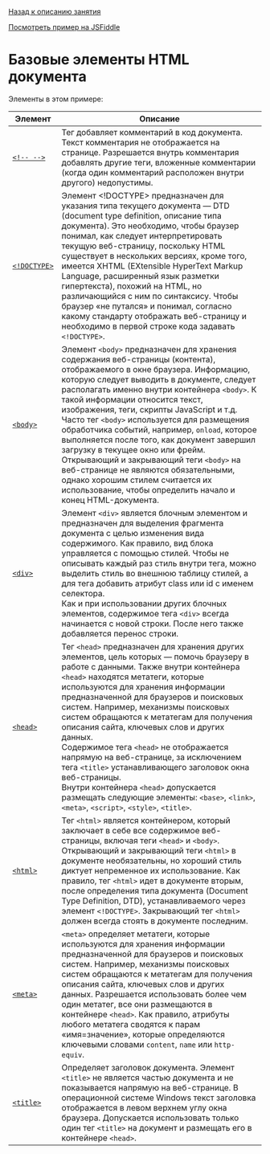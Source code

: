 [Назад к описанию занятия](https://github.com/Vladislav-Lyuminarskiy/Web-course/tree/master/01-HTML-1)

[Посмотреть пример на JSFiddle](https://jsfiddle.net/Vladislav_Lyuminarskiy/4jb1ujjx/)

# Базовые элементы HTML документа

Элементы в этом примере:

Элемент                                          | Описание
-------------------------------------------------|-------------------------------------------------
[`<!-- -->`](http://htmlbook.ru/html/!--)        | Тег добавляет комментарий в код документа. Текст комментария не отображается на странице. Разрешается внутрь комментария добавлять другие теги, вложенные комментарии (когда один комментарий расположен внутри другого) недопустимы.
[`<!DOCTYPE>`](http://htmlbook.ru/html/!doctype) | Элемент <!DOCTYPE> предназначен для указания типа текущего документа — DTD (document type definition, описание типа документа). Это необходимо, чтобы браузер понимал, как следует интерпретировать текущую веб-страницу, поскольку HTML существует в нескольких версиях, кроме того, имеется XHTML (EXtensible HyperText Markup Language, расширенный язык разметки гипертекста), похожий на HTML, но различающийся с ним по синтаксису. Чтобы браузер «не путался» и понимал, согласно какому стандарту отображать веб-страницу и необходимо в первой строке кода задавать `<!DOCTYPE>`.
[`<body>`](http://htmlbook.ru/html/body)         | Элемент `<body>` предназначен для хранения содержания веб-страницы (контента), отображаемого в окне браузера. Информацию, которую следует выводить в документе, следует располагать именно внутри контейнера `<body>`. К такой информации относится текст, изображения, теги, скрипты JavaScript и т.д.<br>Часто тег `<body>` используется для размещения обработчика событий, например, `onload`, которое выполняется после того, как документ завершил загрузку в текущее окно или фрейм.<br>Открывающий и закрывающий теги `<body>` на веб-странице не являются обязательными, однако хорошим стилем считается их использование, чтобы определить начало и конец HTML-документа.
[`<div>`](http://htmlbook.ru/html/div)           | Элемент `<div>` является блочным элементом и предназначен для выделения фрагмента документа с целью изменения вида содержимого. Как правило, вид блока управляется с помощью стилей. Чтобы не описывать каждый раз стиль внутри тега, можно выделить стиль во внешнюю таблицу стилей, а для тега добавить атрибут class или id с именем селектора.<br>Как и при использовании других блочных элементов, содержимое тега `<div>` всегда начинается с новой строки. После него также добавляется перенос строки.
[`<head>`](http://htmlbook.ru/html/head)         | Тег `<head>` предназначен для хранения других элементов, цель которых — помочь браузеру в работе с данными. Также внутри контейнера `<head>` находятся метатеги, которые используются для хранения информации предназначенной для браузеров и поисковых систем. Например, механизмы поисковых систем обращаются к метатегам для получения описания сайта, ключевых слов и других данных.<br>Содержимое тега `<head>` не отображается напрямую на веб-странице, за исключением тега `<title>` устанавливающего заголовок окна веб-страницы.<br>Внутри контейнера `<head>` допускается размещать следующие элементы: `<base>`,  `<link>`, `<meta>`, `<script>`, `<style>`, `<title>`.
[`<html>`](http://htmlbook.ru/html/html)         | Тег `<html>` является контейнером, который заключает в себе все содержимое веб-страницы, включая теги `<head>` и `<body>`. Открывающий и закрывающий теги `<html>` в документе необязательны, но хороший стиль диктует непременное их использование. Как правило, тег `<html>` идет в документе вторым, после определения типа документа (Document Type Definition, DTD), устанавливаемого через элемент `<!DOCTYPE>`. Закрывающий тег `<html>` должен всегда стоять в документе последним.
[`<meta>`](http://htmlbook.ru/html/meta)         | `<meta>` определяет метатеги, которые используются для хранения информации предназначенной для браузеров и поисковых систем. Например, механизмы поисковых систем обращаются к метатегам для получения описания сайта, ключевых слов и других данных. Разрешается использовать более чем один метатег, все они размещаются в контейнере `<head>`. Как правило, атрибуты любого метатега сводятся к парам «имя=значение», которые определяются ключевыми словами `content`, `name` или `http-equiv`.
[`<title>`](http://htmlbook.ru/html/title)       | Определяет заголовок документа. Элемент `<title>` не является частью документа и не показывается напрямую на веб-странице. В операционной системе Windows текст заголовка отображается в левом верхнем углу окна браузера. Допускается использовать только один тег `<title>` на документ и размещать его в контейнере `<head>`.
